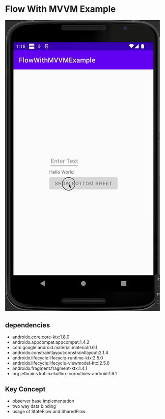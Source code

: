 # Flow With MVVM Example

![](./screenshot.gif)

## dependencies

- androidx.core:core-ktx:1.8.0
- androidx.appcompat:appcompat:1.4.2
- com.google.android.material:material:1.6.1
- androidx.constraintlayout:constraintlayout:2.1.4
- androidx.lifecycle:lifecycle-runtime-ktx:2.5.0
- androidx.lifecycle:lifecycle-viewmodel-ktx:2.5.0
- androidx.fragment:fragment-ktx:1.4.1
- org.jetbrains.kotlinx:kotlinx-coroutines-android:1.6.1

## Key Concept

- observer base implementation
- two way data binding
- usage of StateFlow and SharedFlow
